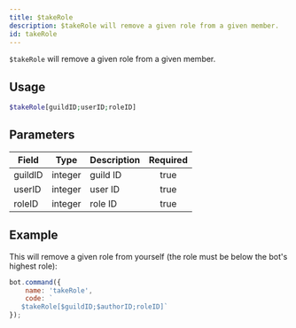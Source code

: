 ```yaml
---
title: $takeRole
description: $takeRole will remove a given role from a given member.
id: takeRole
---
```


`$takeRole` will remove a given role from a given member.

## Usage

```php
$takeRole[guildID;userID;roleID]
```

## Parameters 

| Field     | Type    | Description     | Required |
|-----------|---------|-----------------|:--------:|
| guildID  | integer | guild ID        |   true   |
| userID  | integer | user ID        |   true   |
| roleID  | integer | role ID        |   true   |

## Example

This will remove a given role from yourself (the role must be below the bot's highest role):

```javascript
bot.command({
    name: 'takeRole',
    code: `
   $takeRole[$guildID;$authorID;roleID]`
});
```